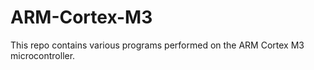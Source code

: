 # ARM-Cortex-M3
This repo contains various programs performed on the ARM Cortex M3 microcontroller.
